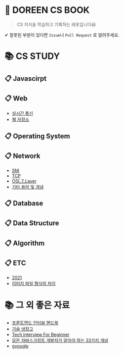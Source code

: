 # 👧 DOREEN CS BOOK

> CS 지식을 학습하고 기록하는 레포입니다😃

✔ 잘못된 부분이 있다면 `Issue`나 `Pull Request` 로 알려주세요.

# 📚 CS STUDY

## 📋 Javascirpt

## 📋 Web

- [실시간 통신](https://github.com/do02reen24/TIL/blob/master/Web/real-time.md)
- [웹 저장소](https://github.com/do02reen24/TIL/blob/master/Web/web-storage.md)

## 📋 Operating System

## 📋 Network

- [SNI](https://github.com/do02reen24/TIL/blob/master/Network/SNI.md)
- [TCP](https://github.com/do02reen24/TIL/blob/master/Network/TCP.md)
- [OSI_7_Layer](https://github.com/do02reen24/TIL/blob/master/Network/OSI_7_Layer.pdf)
- [기타 용어 및 개념](https://github.com/do02reen24/TIL/blob/master/Network/etc.md)

## 📋 Database

## 📋 Data Structure

## 📋 Algorithm

## 📋 ETC

- [2021](https://github.com/do02reen24/TIL/blob/master/ETC/2021.md)
- [이미지 파일 형식의 차이](https://github.com/do02reen24/TIL/blob/master/ETC/image.md)

# 📚 그 외 좋은 자료

- [프론트엔드 인터뷰 핸드북](https://github.com/yangshun/front-end-interview-handbook/blob/master/contents/kr/README.md)
- [기술 냉장고](https://github.com/GimunLee/tech-refrigerator)
- [Tech Interview For Beginner](https://github.com/JaeYeopHan/Interview_Question_for_Beginner)
- [모든 자바스크립트 개발자가 알아야 하는 33가지 개념](https://github.com/yjs03057/33-js-concepts)
- [gyoogle](https://gyoogle.dev/)
